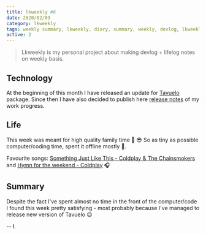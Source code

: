 ```yaml
---
title: lkweekly #6
date: 2020/02/09
category: lkweekly
tags: weekly summary, lkweekly, diary, summary, weekly, devlog, lkweekly2020
active: 2
---
```


> Lkweekly is my personal project about making devlog + lifelog notes on weekly basis.

## Technology

At the beginning of this month I have released an update for [Tavuelo](https://www.npmjs.com/package/tavuelo) package. Since then I have also decided to publish here [release notes](/notes/tavuelo-0910-release-notes/) of my work progress.

## Life

This week was meant for high quality family time 🙌 😎 So as tiny as possible computer/coding time, spent it offline mostly 💪.

Favourite songs: [Something Just Like This - Coldplay & The Chainsmokers](https://open.spotify.com/track/6RUKPb4LETWmmr3iAEQktW?si=bOsEviYiR3O08l17DS2_ig) and [Hymn for the weekend - Coldplay](https://open.spotify.com/track/3RiPr603aXAoi4GHyXx0uy?si=FvRieY_bQcGLVYyrFA28FQ) 🎧

## Summary

Despite the fact I've spent almost no time in the front of the computer/code I found this week pretty satisfying - most probably because I've managed to release new version of Tavuelo 😉

-- ł.
